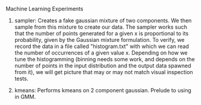 Machine Learning Experiments

1) sampler: Creates a fake gaussian mixture of two components. We then sample from this mixture to create our data.
   The sampler works such that the number of points generated for a given x is proportional to its probability, 
   given by the Gaussian mixture formulation. To verify, we record the data in a file called "histogram.txt" with 
   which we can read the number of occurrences of a given value x. Depending on how we tune the histogramming (binning needs some work, and depends on the number of points in the input distribution and the output data spawned from it), we will get picture that may or may not match visual inspection tests.

2) kmeans: Performs kmeans on 2 component gaussian. Prelude to using in GMM.

